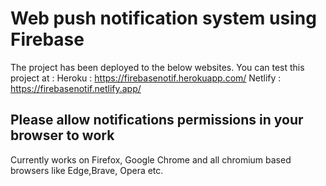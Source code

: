 # Web push notification system using Firebase

The project has been deployed to the below websites. You can test this project at :
Heroku : https://firebasenotif.herokuapp.com/ 
Netlify : https://firebasenotif.netlify.app/ 

## Please allow notifications permissions in your browser to work
Currently works on Firefox, Google Chrome and all chromium based browsers like Edge,Brave, Opera etc.
